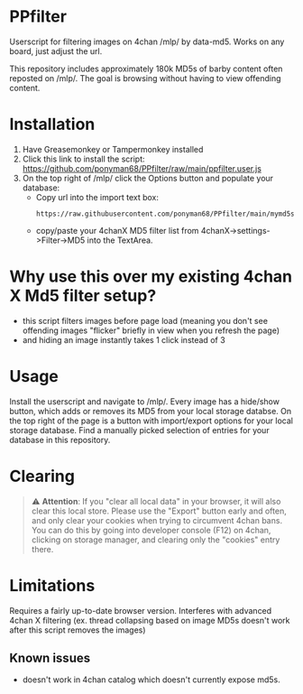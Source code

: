 # PPfilter
Userscript for filtering images on 4chan /mlp/ by data-md5. Works on any board, just adjust the url.

This repository includes approximately 180k MD5s of barby content often reposted on /mlp/. The goal is browsing without having to view offending content. 

# Installation

1. Have Greasemonkey or Tampermonkey installed
2. Click this link to install the script: https://github.com/ponyman68/PPfilter/raw/main/ppfilter.user.js
3. On the top right of /mlp/ click the Options button and populate your database:
    * Copy url into the import text box:
        ```
        https://raw.githubusercontent.com/ponyman68/PPfilter/main/mymd5s.json
        ```
    * copy/paste your 4chanX MD5 filter list from 4chanX->settings->Filter->MD5 into the TextArea. 

# Why use this over my existing 4chan X Md5 filter setup?

* this script filters images before page load (meaning you don't see offending images "flicker" briefly in view when you refresh the page)
* and hiding an image instantly takes 1 click instead of 3

# Usage

Install the userscript and navigate to /mlp/. Every image has a hide/show button, which adds or removes its MD5 from your local storage databse. On the top right of the page is a button with import/export options for your local storage database. Find a manually picked selection of entries for your database in this repository.

# Clearing

> :warning: **Attention**: If you "clear all local data" in your browser, it will also clear this local store. Please use the "Export" button early and often, and only clear your cookies when trying to circumvent 4chan bans. You can do this by going into developer console (F12) on 4chan, clicking on storage manager, and clearing only the "cookies" entry there.

# Limitations

Requires a fairly up-to-date browser version. 
Interferes with advanced 4chan X filtering (ex. thread collapsing based on image MD5s doesn't work after this script removes the images) 

## Known issues

* doesn't work in 4chan catalog which doesn't currently expose md5s.